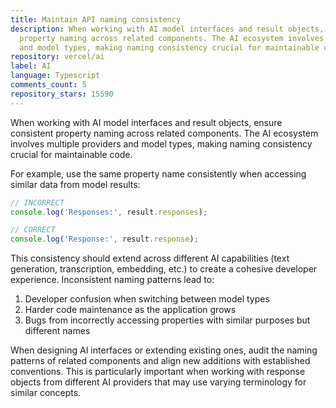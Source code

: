 ```yaml
---
title: Maintain API naming consistency
description: When working with AI model interfaces and result objects, ensure consistent
  property naming across related components. The AI ecosystem involves multiple providers
  and model types, making naming consistency crucial for maintainable code.
repository: vercel/ai
label: AI
language: Typescript
comments_count: 5
repository_stars: 15590
---
```


When working with AI model interfaces and result objects, ensure consistent property naming across related components. The AI ecosystem involves multiple providers and model types, making naming consistency crucial for maintainable code.

For example, use the same property name consistently when accessing similar data from model results:

```javascript
// INCORRECT
console.log('Responses:', result.responses);

// CORRECT
console.log('Response:', result.response);
```

This consistency should extend across different AI capabilities (text generation, transcription, embedding, etc.) to create a cohesive developer experience. Inconsistent naming patterns lead to:

1. Developer confusion when switching between model types
2. Harder code maintenance as the application grows
3. Bugs from incorrectly accessing properties with similar purposes but different names

When designing AI interfaces or extending existing ones, audit the naming patterns of related components and align new additions with established conventions. This is particularly important when working with response objects from different AI providers that may use varying terminology for similar concepts.